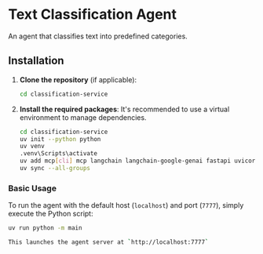 # Text Classification Agent

An agent that classifies text into predefined categories.

## Installation

1.  **Clone the repository** (if applicable):
    ```bash
    cd classification-service
    ```

2.  **Install the required packages**:
    It's recommended to use a virtual environment to manage dependencies.

    ```bash
    cd classification-service
    uv init --python python
    uv venv
    .venv\Scripts\activate
    uv add mcp[cli] mcp langchain langchain-google-genai fastapi uvicorn
    uv sync --all-groups
    ```

### Basic Usage

To run the agent with the default host (`localhost`) and port (`7777`), simply execute the Python script:

```bash
uv run python -m main

This launches the agent server at `http://localhost:7777`